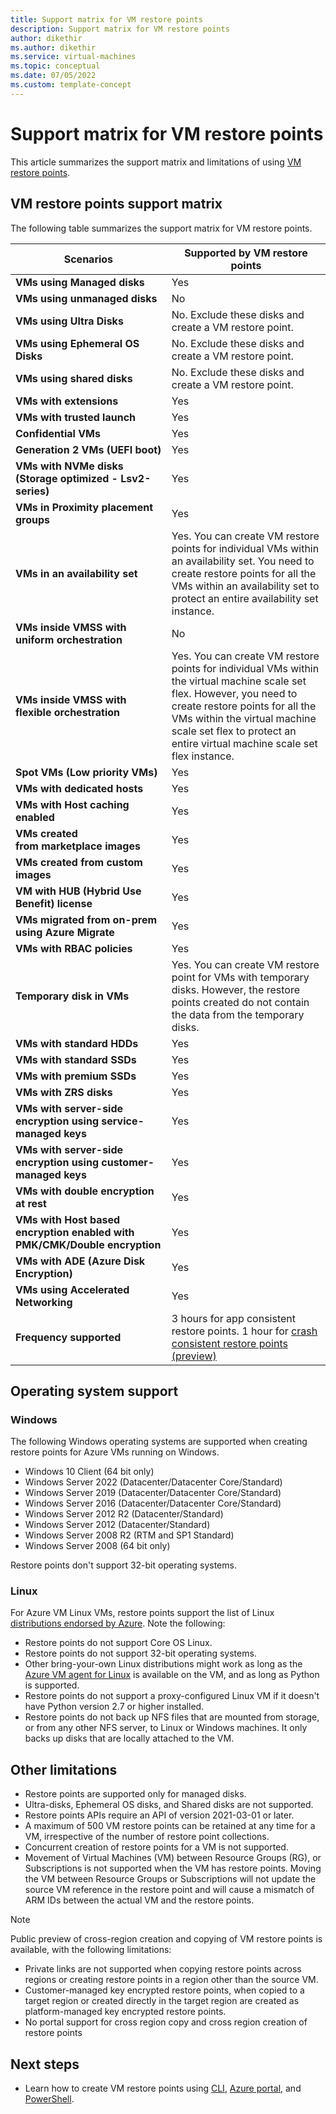 ```yaml
---
title: Support matrix for VM restore points
description: Support matrix for VM restore points
author: dikethir
ms.author: dikethir
ms.service: virtual-machines
ms.topic: conceptual
ms.date: 07/05/2022
ms.custom: template-concept
---
```


# Support matrix for VM restore points

This article summarizes the support matrix and limitations of using [VM restore points](virtual-machines-create-restore-points.md).


## VM restore points support matrix

The following table summarizes the support matrix for VM restore points.

**Scenarios** | **Supported by VM restore points**
--- | ---
**VMs using Managed disks** | Yes
**VMs using unmanaged disks** | No
**VMs using Ultra Disks** | No. Exclude these disks and create a VM restore point.
**VMs using Ephemeral OS Disks** | No. Exclude these disks and create a VM restore point.
**VMs using shared disks** | No. Exclude these disks and create a VM restore point.
**VMs with extensions** | Yes
**VMs with trusted launch** | Yes
**Confidential VMs** | Yes
**Generation 2 VMs (UEFI boot)** | Yes
**VMs with NVMe disks (Storage optimized - Lsv2-series)** | Yes
**VMs in Proximity placement groups** | Yes
**VMs in an availability set** | Yes. You can create VM restore points for individual VMs within an availability set. You need to create restore points for all the VMs within an availability set to protect an entire availability set instance.
**VMs inside VMSS with uniform orchestration** | No
**VMs inside VMSS with flexible orchestration** | Yes. You can create VM restore points for individual VMs within the virtual machine scale set flex. However, you need to create restore points for all the VMs within the virtual machine scale set flex to protect an entire virtual machine scale set flex instance.
**Spot VMs (Low priority VMs)** | Yes
**VMs with dedicated hosts** | Yes
**VMs with Host caching enabled** | Yes
**VMs created from marketplace images** | Yes
**VMs created from custom images** | Yes
**VM with HUB (Hybrid Use Benefit) license** | Yes
**VMs migrated from on-prem using Azure Migrate** | Yes
**VMs with RBAC policies** | Yes
**Temporary disk in VMs** | Yes. You can create VM restore point for VMs with temporary disks. However, the restore points created do not contain the data from the temporary disks.
**VMs with standard HDDs** | Yes
**VMs with standard SSDs** | Yes
**VMs with premium SSDs** | Yes
**VMs with ZRS disks** | Yes
**VMs with server-side encryption using service-managed keys** | Yes
**VMs with server-side encryption using customer-managed keys** | Yes
**VMs with double encryption at rest** | Yes
**VMs with Host based encryption enabled with PMK/CMK/Double encryption** | Yes
**VMs with ADE (Azure Disk Encryption)** | Yes
**VMs using Accelerated Networking** | Yes
**Frequency supported** | 3 hours for app consistent restore points. 1 hour for [crash consistent restore points (preview)](https://github.com/Azure/Virtual-Machine-Restore-Points/tree/main/Crash%20consistent%20VM%20restore%20points%20(preview))

## Operating system support

### Windows

The following Windows operating systems are supported when creating restore points for Azure VMs running on Windows.

- Windows 10 Client (64 bit only)
- Windows Server 2022 (Datacenter/Datacenter Core/Standard)
- Windows Server 2019 (Datacenter/Datacenter Core/Standard)
- Windows Server 2016 (Datacenter/Datacenter Core/Standard)
- Windows Server 2012 R2 (Datacenter/Standard)
- Windows Server 2012 (Datacenter/Standard)
- Windows Server 2008 R2 (RTM and SP1 Standard)
- Windows Server 2008 (64 bit only)

Restore points don't support 32-bit operating systems.

### Linux

For Azure VM Linux VMs, restore points support the list of Linux [distributions endorsed by Azure](../virtual-machines/linux/endorsed-distros.md). Note the following:

- Restore points do not support Core OS Linux.
- Restore points do not support 32-bit operating systems.
- Other bring-your-own Linux distributions might work as long as the [Azure VM agent for Linux](../virtual-machines/extensions/agent-linux.md) is available on the VM, and as long as Python is supported.
- Restore points do not support a proxy-configured Linux VM if it doesn't have Python version 2.7 or higher installed.
- Restore points do not back up NFS files that are mounted from storage, or from any other NFS server, to Linux or Windows machines. It only backs up disks that are locally attached to the VM.

## Other limitations

- Restore points are supported only for managed disks. 
- Ultra-disks, Ephemeral OS disks, and Shared disks are not supported. 
- Restore points APIs require an API of version 2021-03-01 or later. 
- A maximum of 500 VM restore points can be retained at any time for a VM, irrespective of the number of restore point collections. 
- Concurrent creation of restore points for a VM is not supported. 
- Movement of Virtual Machines (VM) between Resource Groups (RG), or Subscriptions is not supported when the VM has restore points. Moving the VM between Resource Groups or Subscriptions will not update the source VM reference in the restore point and will cause a mismatch of ARM IDs between the actual VM and the restore points. 
 > [!Note]
 > Public preview of cross-region creation and copying of VM restore points is available, with the following limitations: 
 > - Private links are not supported when copying restore points across regions or creating restore points in a region other than the source VM. 
 > - Customer-managed key encrypted restore points, when copied to a target region or created directly in the target region are created as platform-managed key encrypted restore points.
 > - No portal support for cross region copy and cross region creation of restore points

## Next steps

- Learn how to create VM restore points using [CLI](virtual-machines-create-restore-points-cli.md), [Azure portal](virtual-machines-create-restore-points-portal.md), and [PowerShell](virtual-machines-create-restore-points-powershell.md).